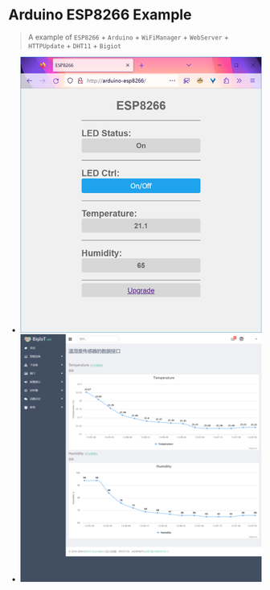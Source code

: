 # Arduino ESP8266 Example

> A example of `ESP8266` + `Arduino` + `WiFiManager` + `WebServer` + `HTTPUpdate` + `DHT11` + `Bigiot`

* ![hello](docs/hello.png)
* ![bigiot](docs/bigiot.png)
